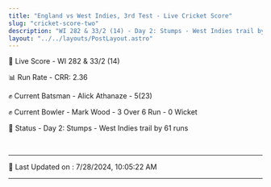 ```yaml
---
title: "England vs West Indies, 3rd Test - Live Cricket Score"
slug: "cricket-score-two"
description: "WI 282 & 33/2 (14) - Day 2: Stumps - West Indies trail by 61 runs."
layout: "../../layouts/PostLayout.astro"
---
```


🔴 Live Score - WI 282 & 33/2 (14)  

📊 Run Rate - CRR: 2.36  

✊ Current Batsman - Alick Athanaze - 5(23)  

✊ Current Bowler - Mark Wood - 3 Over 6 Run - 0 Wicket  

📑 Status - Day 2: Stumps - West Indies trail by 61 runs

<br />

***

📝 Last Updated on : 7/28/2024, 10:05:22 AM

***

